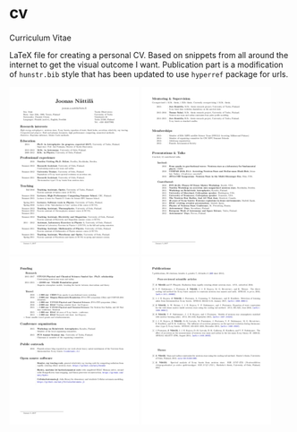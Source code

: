 # cv
Curriculum Vitae

LaTeX file for creating a personal CV.
Based on snippets from all around the internet to get the visual outcome I want.
Publication part is a modification of `hunstr.bib` style that has been updated to use `hyperref` package for urls.

![CV-snapshot](snapshot0.png)
![CV-snapshot](snapshot1.png)
![CV-snapshot](snapshot2.png)
![CV-snapshot](snapshot3.png)
